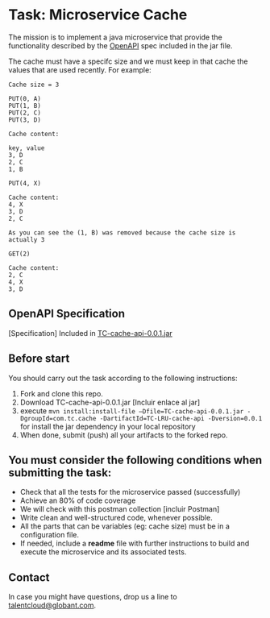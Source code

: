 # Task: Microservice Cache

The mission is to implement a java microservice that provide the functionality described by the [OpenAPI](https://en.wikipedia.org/wiki/Open_API) spec included in the jar file.

The cache must have a specifc size and we must keep in that cache the values that are used recently. For example:

````
Cache size = 3

PUT(0, A)
PUT(1, B)
PUT(2, C)
PUT(3, D)

Cache content:

key, value
3, D
2, C
1, B

PUT(4, X)

Cache content: 
4, X
3, D
2, C

As you can see the (1, B) was removed because the cache size is actually 3

GET(2)

Cache content: 
2, C
4, X
3, D
````

## OpenAPI Specification
[Specification] Included in [TC-cache-api-0.0.1.jar](/external-sources/TC-cache-api-0.0.1.jar)

## Before start

You should carry out the task according to the following instructions:

1. Fork and clone this repo.
2. Download TC-cache-api-0.0.1.jar [Incluir enlace al jar]
3. execute ```mvn install:install-file –Dfile=TC-cache-api-0.0.1.jar -DgroupId=com.tc.cache -DartifactId=TC-LRU-cache-api -Dversion=0.0.1``` for install the jar dependency in your local repository
4. When done, submit (push) all your artifacts to the forked repo.

## You must consider the following conditions when submitting the task:
- Check that all the tests for the microservice passed (successfully)
- Achieve an 80% of code coverage
- We will check with this postman collection [incluir Postman]
- Write clean and well-structured code, whenever possible.
- All the parts that can be variables (eg: cache size) must be in a configuration file.
- If needed, include a **readme** file with further instructions to build and execute the microservice and its associated tests.

## Contact
In case you might have questions, drop us a line to talentcloud@globant.com.
